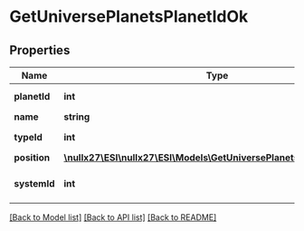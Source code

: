 # GetUniversePlanetsPlanetIdOk

## Properties
Name | Type | Description | Notes
------------ | ------------- | ------------- | -------------
**planetId** | **int** | planet_id integer | 
**name** | **string** | name string | 
**typeId** | **int** | type_id integer | 
**position** | [**\nullx27\ESI\nullx27\ESI\Models\GetUniversePlanetsPlanetIdPosition**](GetUniversePlanetsPlanetIdPosition.md) |  | 
**systemId** | **int** | The solar system this planet is in | 

[[Back to Model list]](../README.md#documentation-for-models) [[Back to API list]](../README.md#documentation-for-api-endpoints) [[Back to README]](../README.md)


